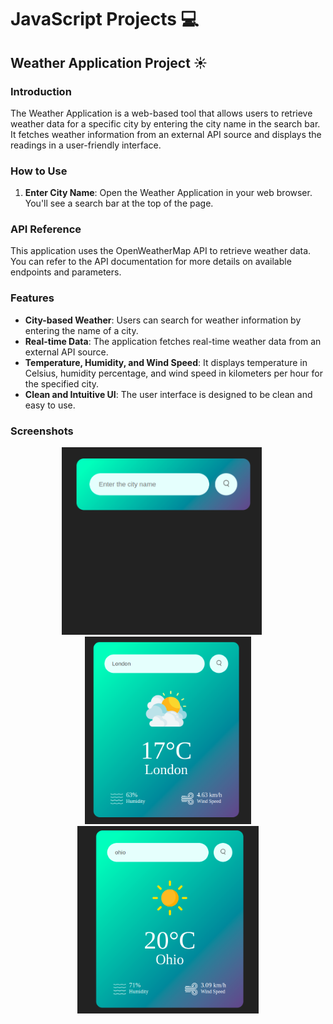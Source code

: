 # JavaScript Projects 💻

## Weather Application Project ☀️

### Introduction
The Weather Application is a web-based tool that allows users to retrieve weather data for a specific city by entering the city name in the search bar. It fetches weather information from an external API source and displays the readings in a user-friendly interface.

### How to Use
1. **Enter City Name**: Open the Weather Application in your web browser. You'll see a search bar at the top of the page.

### API Reference
This application uses the OpenWeatherMap API to retrieve weather data. You can refer to the API documentation for more details on available endpoints and parameters.


### Features
- **City-based Weather**: Users can search for weather information by entering the name of a city.
- **Real-time Data**: The application fetches real-time weather data from an external API source.
- **Temperature, Humidity, and Wind Speed**: It displays temperature in Celsius, humidity percentage, and wind speed in kilometers per hour for the specified city.
- **Clean and Intuitive UI**: The user interface is designed to be clean and easy to use.

### Screenshots
<div align="center">
 <img src="https://github.com/Husseini97/JavaScript_Projects/blob/main/Weather%20App/images/screenshot3.png" height="300" style="margin-right: 20px;"  />
  <img src="https://github.com/Husseini97/JavaScript_Projects/blob/main/Weather%20App/images/screenshot.png" height="300" />
  <img src="https://github.com/Husseini97/JavaScript_Projects/blob/main/Weather%20App/images/screenshot4.png" height="300" />
 
</div>
